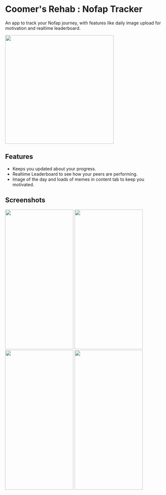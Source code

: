 # Coomer's Rehab : Nofap Tracker

An app to track your Nofap journey, with features like daily image upload for motivation and realtime leaderboard.

<img src="https://user-images.githubusercontent.com/72189840/150761276-d53483c8-0808-43ea-b2b8-9b417dc7617b.png" height="350"/>

## Features
<ul>
  <li>Keeps you updated about your progress.</li>
  <li>Realtime Leaderboard to see how your peers are performing.</li>
  <li>Image of the day and loads of memes in content tab to keep you motivated.</li>
</ul>

## Screenshots

<p>
  <img src="https://user-images.githubusercontent.com/72189840/150761303-59dcf27a-949e-4193-a1cd-6ea8f3585e78.png" width="220" height="450"/>
  <img src="https://user-images.githubusercontent.com/72189840/150761306-c21400c2-be7a-4388-bbe8-babc845c322a.png" width="220" height="450"/>
  <img src="https://user-images.githubusercontent.com/72189840/150761309-b8975eea-e967-42ab-84e1-febff2e6abe0.png" width="220" height="450"/>
  <img src="https://user-images.githubusercontent.com/72189840/150761320-457be787-4798-4ef0-9929-c82dc2b8bbc6.png" width="220" height="450"/>
</p>
